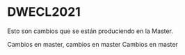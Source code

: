 # DWECL2021

Esto son cambios que se están produciendo en la Master.

Cambios en master, cambios en master
Cambios en master
